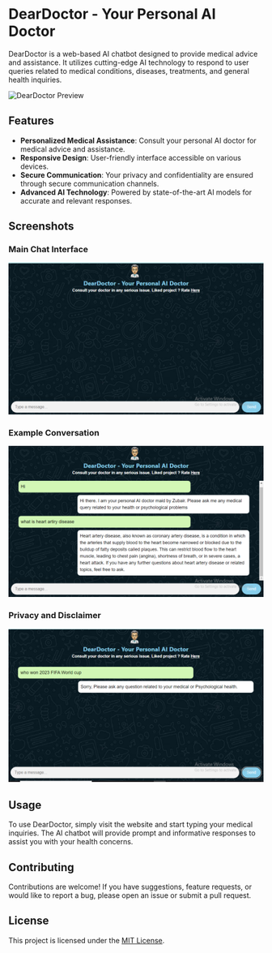 # DearDoctor - Your Personal AI Doctor
DearDoctor is a web-based AI chatbot designed to provide medical advice and assistance. It utilizes cutting-edge AI technology to respond to user queries related to medical conditions, diseases, treatments, and general health inquiries.

![DearDoctor Preview](screenshot/doctor.PNG)

## Features
- **Personalized Medical Assistance**: Consult your personal AI doctor for medical advice and assistance.
- **Responsive Design**: User-friendly interface accessible on various devices.
- **Secure Communication**: Your privacy and confidentiality are ensured through secure communication channels.
- **Advanced AI Technology**: Powered by state-of-the-art AI models for accurate and relevant responses.

## Screenshots

### Main Chat Interface
![Chat Interface](doctorgpt.PNG)

### Example Conversation
![Example Conversation](doctorgpt2.PNG)

### Privacy and Disclaimer
![Privacy and Disclaimer](doctorgpt3.PNG)

## Usage
To use DearDoctor, simply visit the website and start typing your medical inquiries. The AI chatbot will provide prompt and informative responses to assist you with your health concerns.

## Contributing
Contributions are welcome! If you have suggestions, feature requests, or would like to report a bug, please open an issue or submit a pull request.

## License
This project is licensed under the [MIT License](LICENSE).
